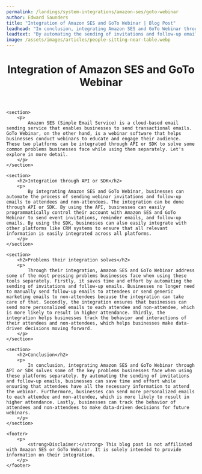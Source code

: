 ```yaml
---
permalink: /landings/system-integrations/amazon-ses/goto-webinar
author: Edward Saunders
title: "Integration of Amazon SES and GoTo Webinar | Blog Post"
leadhead: "In conclusion, integrating Amazon SES and GoTo Webinar through API or SDK solves some of the key problems businesses face when using these platforms separately"
leadtext: "By automating the sending of invitations and follow-up emails, businesses can save time and effort while ensuring that attendees have all the necessary information to attend the webinar. Furthermore, businesses can send more personalized emails to each attendee and non-attendee, which is more likely to result in higher attendance. Lastly, businesses can track the behavior of attendees and non-attendees to make data-driven decisions for future webinars."
image: /assets/images/articles/people-sitting-near-table.webp
---
```

<div class="arttext">	<header>
		<h1>Integration of Amazon SES and GoTo Webinar</h1>
	</header>
	
	<section>
		<p>
			Amazon SES (Simple Email Service) is a cloud-based email sending service that enables businesses to send transactional emails. GoTo Webinar, on the other hand, is a webinar software that helps businesses conduct webinars to educate and engage their audience. These two platforms can be integrated through API or SDK to solve some common problems businesses face while using them separately. Let's explore in more detail.
		</p>
	</section>

	<section>
		<h2>Integration through API or SDK</h2>
		<p>
			By integrating Amazon SES and GoTo Webinar, businesses can automate the process of sending webinar invitations and follow-up emails to attendees and non-attendees. The integration can be done through API or SDK. By using the API, businesses can easily programmatically control their account with Amazon SES and GoTo Webinar to send event invitations, reminder emails, and follow-up emails. By using the SDK, businesses can also easily integrate with other platforms like CRM systems to ensure that all relevant information is easily integrated across all platforms. 
		</p>
	</section>

	<section>
		<h2>Problems their integration solves</h2>
		<p>
			Through their integration, Amazon SES and GoTo Webinar address some of the most pressing problems businesses face when using these tools separately. Firstly, it saves time and effort by automating the sending of invitations and follow-up emails. Businesses no longer need to manually send follow-up emails to attendees or send generic marketing emails to non-attendees because the integration can take care of that. Secondly, the integration ensures that businesses can send more personalized emails to each attendee and non-attendee, which is more likely to result in higher attendance. Thirdly, the integration helps businesses track the behavior and interactions of their attendees and non-attendees, which helps businesses make data-driven decisions moving forward.
		</p>
	</section>

	<section>
		<h2>Conclusion</h2>
		<p>
			In conclusion, integrating Amazon SES and GoTo Webinar through API or SDK solves some of the key problems businesses face when using these platforms separately. By automating the sending of invitations and follow-up emails, businesses can save time and effort while ensuring that attendees have all the necessary information to attend the webinar. Furthermore, businesses can send more personalized emails to each attendee and non-attendee, which is more likely to result in higher attendance. Lastly, businesses can track the behavior of attendees and non-attendees to make data-driven decisions for future webinars. 
		</p>
	</section>

	<footer>
		<p>
			<strong>Disclaimer:</strong> This blog post is not affiliated with Amazon SES or GoTo Webinar. It is solely intended to provide information on their integration.
		</p>
	</footer>
</div>